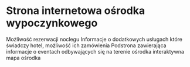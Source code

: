 <h1>Strona internetowa ośrodka wypoczynkowego</h1>
Możliwość rezerwacji noclegu
Informacje o dodatkowych usługach które świadczy hotel, możliwość ich zamówienia
Podstrona zawierająca informacje o eventach odbywających się na terenie ośrodka
interaktywna mapa ośrodka

